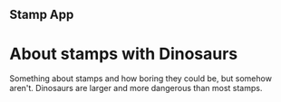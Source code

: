 Stamp App
---

# About stamps with Dinosaurs

Something about stamps and how boring they could be, but somehow aren't. Dinosaurs are larger and more dangerous than most stamps.
